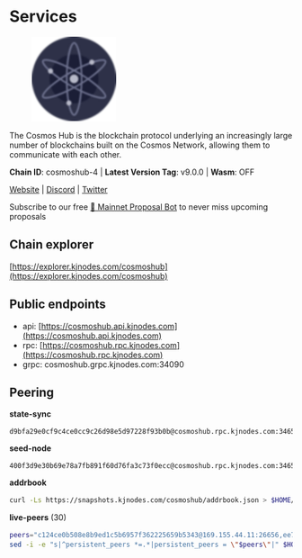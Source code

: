 # Services

<figure><img src="https://raw.githubusercontent.com/kj89/cosmos-images/main/logos/cosmoshub.png" width="150" alt=""><figcaption></figcaption></figure>

The Cosmos Hub is the blockchain protocol underlying an  increasingly large number of blockchains built on the  Cosmos Network, allowing them to communicate with each other.

**Chain ID**: cosmoshub-4 | **Latest Version Tag**: v9.0.0 | **Wasm**: OFF

[Website](https://hub.cosmos.network) | [Discord](https://discord.gg/cosmosnetwork) | [Twitter](https://twitter.com/cosmoshub)



Subscribe to our free [🤖 Mainnet Proposal Bot](https://t.me/kjnodes_proposal_bot) to never miss upcoming proposals


## Chain explorer
[https://explorer.kjnodes.com/cosmoshub](https://explorer.kjnodes.com/cosmoshub)

## Public endpoints

* api: [https://cosmoshub.api.kjnodes.com](https://cosmoshub.api.kjnodes.com)
* rpc: [https://cosmoshub.rpc.kjnodes.com](https://cosmoshub.rpc.kjnodes.com)
* grpc: cosmoshub.grpc.kjnodes.com:34090

## Peering

**state-sync**

```text
d9bfa29e0cf9c4ce0cc9c26d98e5d97228f93b0b@cosmoshub.rpc.kjnodes.com:34656
```

**seed-node**

```text
400f3d9e30b69e78a7fb891f60d76fa3c73f0ecc@cosmoshub.rpc.kjnodes.com:34659
```

**addrbook**
```bash
curl -Ls https://snapshots.kjnodes.com/cosmoshub/addrbook.json > $HOME/.gaia/config/addrbook.json
```

**live-peers** (30)
```bash
peers="c124ce0b508e8b9ed1c5b6957f362225659b5343@169.155.44.11:26656,ee767901f4a7eaf44603ef0a5b6e5edac118ba1e@74.118.136.149:26656,d9bfa29e0cf9c4ce0cc9c26d98e5d97228f93b0b@65.109.88.38:34656,32bdba6ced12cdf2e534566e6c3d66ee2f7ef494@84.244.95.229:26656,1997e68bf205bedeed0c4723786bf03464987dc1@77.87.108.21:26656,e3f76b923d03fc99510b31049144e22d8f0f0587@65.108.193.249:2010,971ed177b284db42108187867cb8694df48ac742@95.217.205.41:26656,0eeb20e044d632b279e67f2fe91f50e4fceab1fd@159.223.223.84:26656,1279eae188599463661c3e2b9ab492615a6d7079@65.108.235.32:2010,1da54d20c7339713f1d6d28dd2117087dd33d0ca@5.9.59.145:26656,2532ad5b2f93fd521e97dbc3562db711df4bd763@65.109.88.70:26656,36515aac2a928e227e7dc793a548b35b54bec974@45.63.82.80:26656,b858ca4f3fed2c36b949cf67188b126e2542a39a@135.181.215.115:26726,3da88430414ec9084c8983fe4d462cce655ff1f3@51.222.245.114:26656,ca10c516426081442244c2cf1808c6d2405e4d46@3.231.68.59:26656,6ecca845883e9273062ee515d2657080e6539d9e@65.109.32.148:26726,f05ddce65f1e75babe01d05fef1bce5d8ffe0972@54.177.181.170:26656,b79e1d3a621bdafd3a8d9a49dff8f4737d0bedc9@52.73.168.104:26656,d5cdd27a0aae56776f6fba0b7ba0ee66aeba534a@88.198.11.139:26656,e0ab6c5cc86959853f499236b8297344802ac5f4@5.161.139.201:26656,1cce99042f884d669e7287e3e362bff8e385c63e@46.4.79.183:26726,ca5011c44fd74d95e7fca487c69e301df195750c@65.108.122.246:26726,b6b9bc1a0c18d12be759111bb3a0d9a8958120c7@57.128.20.184:26656,6681cee74de13aaac561442bcbc420bdb025aacc@116.202.85.179:26656,9edd51012df3a09395a48eb68a84723d6308e08c@35.212.116.100:26656,547a1165e390a14d70e7de0cbf1708fea80eb44d@172.104.115.76:26656,1733aef88702bd8326bea0e1dc403d3dbb6f5d8a@158.247.202.33:26656,460967e46cc013e5e3eb365c1a8d271b0662549f@35.208.242.182:26656,27ad834c62dbefc5beb74be7575515927bd07c58@193.176.85.151:26656,9d7d9ba2b9bc1c805a24413fcfdc75010d52dd61@159.89.101.239:26090"
sed -i -e "s|^persistent_peers *=.*|persistent_peers = \"$peers\"|" $HOME/.gaia/config/config.toml
```
